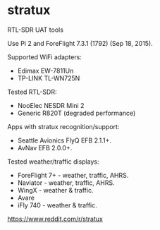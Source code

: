 # stratux
RTL-SDR UAT tools


Use Pi 2 and ForeFlight 7.3.1 (1792) (Sep 18, 2015).


Supported WiFi adapters:
* Edimax EW-7811Un
* TP-LINK TL-WN725N

Tested RTL-SDR:
* NooElec NESDR Mini 2
* Generic R820T (degraded performance)

Apps with stratux recognition/support:
* Seattle Avionics FlyQ EFB 2.1.1+.
* AvNav EFB 2.0.0+.

Tested weather/traffic displays:
* ForeFlight 7+ - weather, traffic, AHRS.
* Naviator - weather, traffic, AHRS.
* WingX - weather & traffic.
* Avare
* iFly 740 - weather & traffic.


https://www.reddit.com/r/stratux